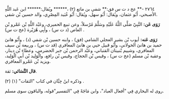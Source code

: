 ٢٧٦٤ -** عخ د ت س فق:** شفي بن ماتع (٢) ،****** ويُقال:****** ابن عَبد اللَّهِ الأصبحي، أَبُو عثمان، ويُقال: أَبُو سهل، ويُقال: أَبُو عُبَيد المِصْرِي، والد حسين بْن شفي.

**رَوَى عَن:** النَّبِيّ صَلَّى اللَّهُ عَلَيْهِ وسَلَّمَ مُرْسلاً، وعن تبيع الحميري، وعَبْد اللَّهِ بْن عَمْرو بْن العاص (د ت س) ، وأَبِي هُرَيْرة (عخ ت س) .

**رَوَى عَنه:** أيوب بْن بشير العجلي الشامي (فق) ، وابنه حسين بْن شفي (د) ، وأَبُو هانئ حميد بن هانئ الخولاني، وأَبُو قبيل حيي بن هانئ المعافري (قد ت س) ، وربيعة بْن سيف المعافري، وشييم بْنبيتان القتباني، وعَبْد الرحمن بْن جبر الحضرمي، وعطاء بْن دينار، وعقبة بْن مسلم (عخ ت س) ، وقيس بْن الحجاج، وقيس بْن رافع، والْوَلِيد بْن أَبي الْوَلِيد، ويزيد بْن عَمْرو المعافري.

**قال النَّسَائي:** ثقة.

وذكره ابنُ حِبَّان في كتاب "الثقات" (١) (٢) .

روى له البخاري فِي "أفعال العباد"، وابن مَاجَهْ فِي "التفسير"قوله، والباقون سوى مسلم.